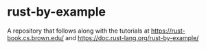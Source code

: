 # rust-by-example
A repository that follows along with the tutorials at https://rust-book.cs.brown.edu/ and https://doc.rust-lang.org/rust-by-example/
